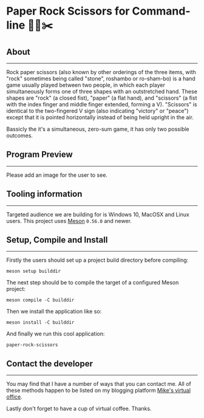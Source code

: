 # Paper Rock Scissors for Command-line 📃🗿✂️

## About

* * *

Rock paper scissors (also known by other orderings of the three items, with "rock"
sometimes being called "stone", roshambo or ro-sham-bo) is a hand game usually
played between two people, in which each player simultaneously forms one of three
shapes with an outstretched hand. These shapes are "rock" (a closed fist), "paper"
(a flat hand), and "scissors" (a fist with the index finger and middle finger
extended, forming a V). "Scissors" is identical to the two-fingered V sign (also
indicating "victory" or "peace") except that it is pointed horizontally instead of
being held upright in the air.

Bassicly the it's a simultaneous, zero-sum game, it has only two possible outcomes.

## Program Preview

* * *

Please add an image for the user to see.

## Tooling information

* * *

Targeted audience we are building for is Windows 10, MacOSX and Linux users. This project uses
[Meson](https://mesonbuild.com/) `0.56.0` and newer.

## Setup, Compile and Install

* * *

Firstly the users should set up a project build directory before
compiling:

```console
meson setup builddir
```

The next step should be to compile the target of a configured
Meson project:

```console
meson compile -C builddir
```

Then we install the application like so:

```console
meson install -C builddir
```

And finally we run this cool application:

```console
paper-rock-scissors
```

## Contact the developer

* * *

You may find that I have a number of ways that you can contact
me. All of these methods happen to be listed on my blogging platform
[Mike's virtual office](https://michaelbrockus.home.blog/contact/).

Lastly don't forget to have a cup of virtual coffee. Thanks.


